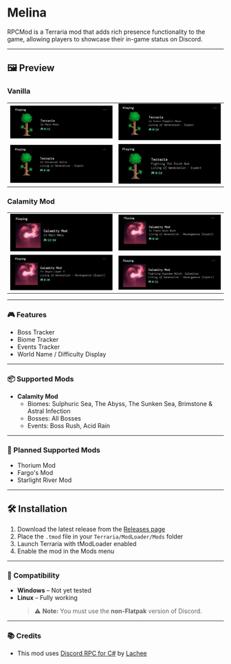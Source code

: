 # Melina

RPCMod is a Terraria mod that adds rich presence functionality to the game, allowing players to showcase their in-game status on Discord.

---

## 🖼️ Preview

<h3>Vanilla</h3>

<table>
  <tr>
    <td><img src="images/vanilla-main.jpg" alt="Vanilla Main Menu" width="400"/></td>
    <td><img src="images/vanilla-event.jpg" alt="Vanilla Event" width="400"/></td>
  </tr>
  <tr>
    <td><img src="images/vanilla-ingame.jpg" alt="Vanilla In-Game" width="400"/></td>
    <td><img src="images/vanilla-boss.jpg" alt="Vanilla Boss" width="400"/></td>
  </tr>
</table>

<h3>Calamity Mod </h3>

<table>
  <tr>
    <td><img src="images/calamity-main.jpg" alt="Calamity Main Menu" width="400"/></td>
    <td><img src="images/calamity-event.jpg" alt="Calamity Event" width="400"/></td>
  </tr>
  <tr>
    <td><img src="images/calamity-biome.jpg" alt="Calamity Biome" width="400"/></td>
    <td><img src="images/calamity-boss.jpg" alt="Calamity Boss" width="400"/></td>
  </tr>
</table>

---

### 🎮 Features
- Boss Tracker  
- Biome Tracker  
- Events Tracker  
- World Name / Difficulty Display  

---

### 📦 Supported Mods
- **Calamity Mod**
  + Biomes: Sulphuric Sea, The Abyss, The Sunken Sea, Brimstone & Astral Infection  
  + Bosses: All Bosses  
  + Events: Boss Rush, Acid Rain  

---

### 🔮 Planned Supported Mods
- Thorium Mod  
- Fargo's Mod  
- Starlight River Mod  

---

## 🛠 Installation

1. Download the latest release from the [Releases page](https://github.com/124dev/Melina/releases)  
2. Place the `.tmod` file in your `Terraria/ModLoader/Mods` folder  
3. Launch Terraria with tModLoader enabled  
4. Enable the mod in the Mods menu  

---

### 🧪 Compatibility
- **Windows** – Not yet tested  
- **Linux** – Fully working  
  > ⚠️ **Note:** You must use the **non-Flatpak** version of Discord.

---

### 📚 Credits

- This mod uses [Discord RPC for C#](https://github.com/Lachee/discord-rpc-csharp) by [Lachee](https://github.com/Lachee)  
